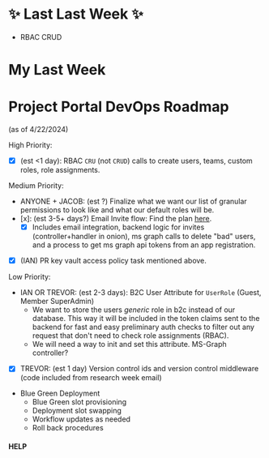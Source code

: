 # :sparkles: Last Last Week :sparkles:

- RBAC CRUD

# My Last Week

# Project Portal DevOps Roadmap

(as of 4/22/2024)

High Priority:

- [x] (est <1 day): RBAC `CRU` (not `CRUD`) calls to create users, teams, custom
      roles, role assignments.

Medium Priority:

- ANYONE + JACOB: (est ?) Finalize what we want our list of granular permissions
  to look like and what our default roles will be.
- [x]: (est 3-5+ days?) Email Invite flow: Find the plan
  [here](https://github.com/bbi-dev-ops/project-portal-management/blob/dev/DOCS/B2C_INVITES.md).
  - [x] Includes email integration, backend logic for invites
        (controller+handler in onion), ms graph calls to delete "bad" users, and
        a process to get ms graph api tokens from an app registration.
- [x] (IAN) PR key vault access policy task mentioned above.

Low Priority:

- IAN OR TREVOR: (est 2-3 days): B2C User Attribute for `UserRole` (Guest,
  Member SuperAdmin)
  - We want to store the users _generic_ role in b2c instead of our database.
    This way it will be included in the token claims sent to the backend for
    fast and easy preliminary auth checks to filter out any request that don't
    need to check role assignments (RBAC).
  - We will need a way to init and set this attribute. MS-Graph controller?
- [x] TREVOR: (est 1 day) Version control ids and version control middleware
      (code included from research week email)
- Blue Green Deployment
  - Blue Green slot provisioning
  - Deployment slot swapping
  - Workflow updates as needed
  - Roll back procedures

#### HELP

